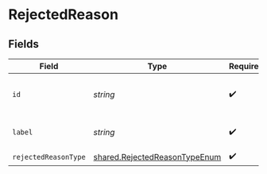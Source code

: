 # RejectedReason


## Fields

| Field                                                                                 | Type                                                                                  | Required                                                                              | Description                                                                           | Example                                                                               |
| ------------------------------------------------------------------------------------- | ------------------------------------------------------------------------------------- | ------------------------------------------------------------------------------------- | ------------------------------------------------------------------------------------- | ------------------------------------------------------------------------------------- |
| `id`                                                                                  | *string*                                                                              | :heavy_check_mark:                                                                    | The ID of the rejected reason.                                                        | 5d9743fb-ef6f-4430-a234-a163af119832                                                  |
| `label`                                                                               | *string*                                                                              | :heavy_check_mark:                                                                    | The label of the rejected reason.                                                     | Failed Phone Screen                                                                   |
| `rejectedReasonType`                                                                  | [shared.RejectedReasonTypeEnum](../../../sdk/models/shared/rejectedreasontypeenum.md) | :heavy_check_mark:                                                                    | N/A                                                                                   |                                                                                       |